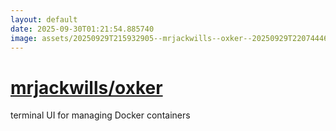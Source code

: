 ```yaml
---
layout: default
date: 2025-09-30T01:21:54.885740
image: assets/20250929T215932905--mrjackwills--oxker--20250929T220744463--cropped.png
---
```


# [mrjackwills/oxker](https://github.com/mrjackwills/oxker)

terminal UI for managing Docker containers
